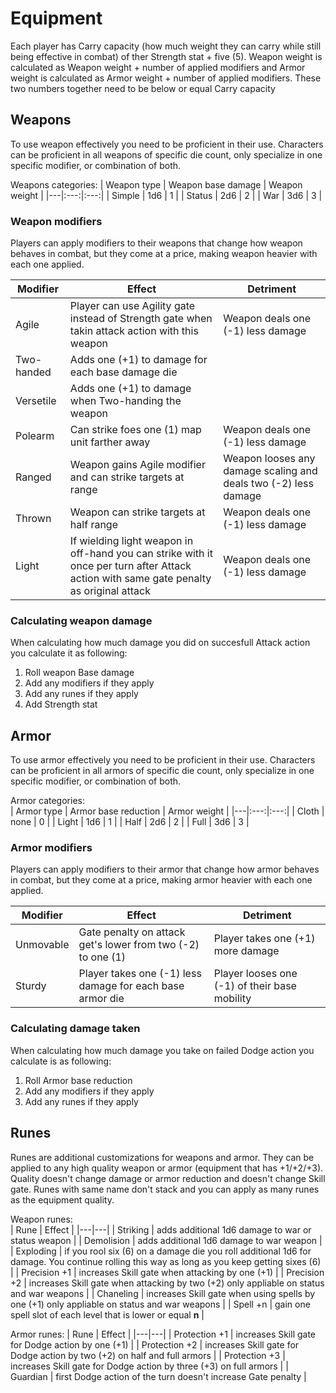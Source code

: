 # Equipment

Each player has Carry capacity (how much weight they can carry while still being effective in combat) of ther Strength stat + five (5). Weapon weight is calculated as Weapon weight + number of applied modifiers and Armor weight is calculated as Armor weight + number of applied modifiers. These two numbers together need to be below or equal Carry capacity

## Weapons

To use weapon effectively you need to be proficient in their use. Characters can be proficient in all weapons of specific die count, only specialize in one specific modifier, or combination of both.

Weapons categories:
| Weapon type | Weapon base damage | Weapon weight |
|---|:---:|:---:|
| Simple | 1d6 | 1 |
| Status | 2d6 | 2 |
| War | 3d6 | 3 |

### Weapon modifiers

Players can apply modifiers to their weapons that change how weapon behaves in combat, but they come at a price, making weapon heavier with each one applied.

| Modifier | Effect | Detriment |
|---|---|---|
| Agile | Player can use Agility gate instead of Strength gate when takin attack action with this weapon | Weapon deals one (-1) less damage |
| Two-handed | Adds one (+1) to damage for each base damage die |
| Versetile | Adds one (+1) to damage when Two-handing the weapon |
| Polearm | Can strike foes one (1) map unit farther away | Weapon deals one (-1) less damage |
| Ranged | Weapon gains Agile modifier and can strike targets at range | Weapon looses any damage scaling and deals two (-2) less damage |
| Thrown | Weapon can strike targets at half range | Weapon deals one (-1) less damage |
| Light | If wielding light weapon in off-hand you can strike with it once per turn after Attack action with same gate penalty as original attack | Weapon deals one (-1) less damage |

### Calculating weapon damage

When calculating how much damage you did on succesfull Attack action you calculate it as following:  
1. Roll weapon Base damage
2. Add any modifiers if they apply
3. Add any runes if they apply
4. Add Strength stat

## Armor

To use armor effectively you need to be proficient in their use. Characters can be proficient in all armors of specific die count, only specialize in one specific modifier, or combination of both.

Armor categories:  
| Armor type | Armor base reduction | Armor weight |
|---|:---:|:---:|
| Cloth | none | 0 |
| Light | 1d6 | 1 |
| Half | 2d6 | 2 |
| Full | 3d6 | 3 |

### Armor modifiers

Players can apply modifiers to their armor that change how armor behaves in combat, but they come at a price, making armor heavier with each one applied.

| Modifier | Effect | Detriment |
|---|---|---|
| Unmovable | Gate penalty on attack get's lower from two (-2) to one (1) | Player takes one (+1) more damage |
| Sturdy | Player takes one (-1) less damage for each base armor die | Player looses one (-1) of their base mobility |

### Calculating damage taken

When calculating how much damage you take on failed Dodge action you calculate is as following:  
1. Roll Armor base reduction
2. Add any modifiers if they apply
3. Add any runes if they apply

## Runes

Runes are additional customizations for weapons and armor. They can be applied to any high quality weapon or armor (equipment that has +1/+2/+3). Quality doesn't change damage or armor reduction and doesn't change Skill gate. Runes with same name don't stack and you can apply as many runes as the equipment quality.

Weapon runes:  
| Rune | Effect |
|---|---|
| Striking | adds additional 1d6 damage to war or status weapon |
| Demolision | adds additional 1d6 damage to war weapon |
| Exploding | if you rool six (6) on a damage die you roll additional 1d6 for damage. You continue rolling this way as long as you keep getting sixes (6) |
| Precision +1 | increases Skill gate when attacking by one (+1) |
| Precision +2 | increases Skill gate when attacking by two (+2) only appliable on status and war weapons |
| Chaneling | increases Skill gate when using spells by one (+1)  only appliable on status and war weapons |
| Spell +n | gain one spell slot of each level that is lower or equal **n** |

Armor runes:
| Rune | Effect |
|---|---|
| Protection +1 | increases Skill gate for Dodge action by one (+1) |
| Protection +2 | increases Skill gate for Dodge action by two (+2) on half and full armors |
| Protection +3 | increases Skill gate for Dodge action by three (+3) on full armors |
| Guardian | first Dodge action of the turn doesn't increase Gate penalty |